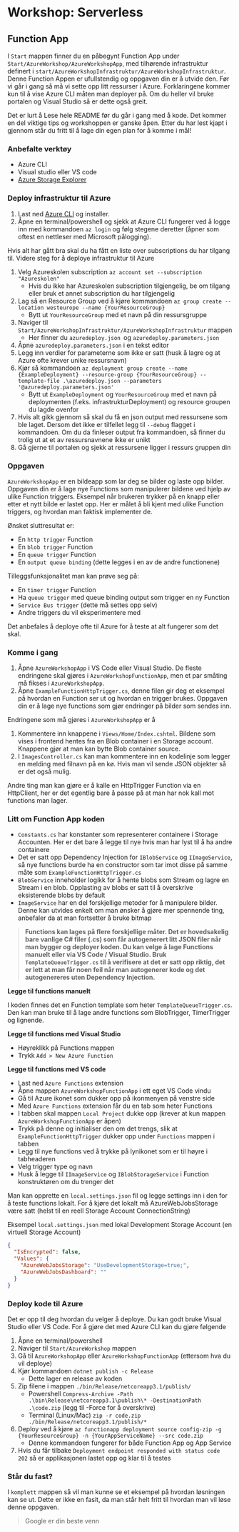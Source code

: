 # Workshop: Serverless 

## Function App

I `Start` mappen finner du en påbegynt Function App under `Start/AzureWorkshop/AzureWorkshopApp`, med tilhørende infrastruktur definert i `start/AzureWorkshopInfrastruktur/AzureWorkshopInfrastruktur`. Denne Function Appen er ufullstendig og oppgaven din er å utvide den. Før vi går i gang så må vi sette opp litt ressurser i Azure. Forklaringene kommer kun til å vise Azure CLI måten man deployer på. Om du heller vil bruke portalen og Visual Studio så er dette også greit.

Det er lurt å Lese hele README før du går i gang med å kode. Det kommer en del viktige tips og workshoppen er ganske åpen. Etter du har lest kjapt i gjennom står du fritt til å lage din egen plan for å komme i mål!  


### Anbefalte verktøy

* Azure CLI
* Visual studio eller VS code
* [Azure Storage Explorer](https://azure.microsoft.com/en-us/features/storage-explorer/)

### Deploy infrastruktur til Azure 

1. Last ned [Azure CLI](https://docs.microsoft.com/en-us/cli/azure/install-azure-cli) og installer. 
1. Åpne en terminal/powershell og sjekk at Azure CLI fungerer ved å logge inn med kommandoen `az login` og følg stegene deretter (åpner som oftest en nettleser med Microsoft pålogging).

Hvis alt har gått bra skal du ha fått en liste over subscriptions du har tilgang til. Videre steg for å deploye infrastruktur til Azure

1. Velg Azureskolen subscription `az account set --subscription "Azureskolen"`
   - Hvis du ikke har Azureskolen subscription tilgjengelig, be om tilgang eller bruk et annet subscription du har tilgjengelig
1. Lag så en Resource Group ved å kjøre kommandoen `az group create --location westeurope --name {YourResourceGroup}`
   - Bytt ut `YourResourceGroup` med et navn på din ressursgruppe
1. Naviger til `Start/AzureWorkshopInfrastruktur/AzureWorkshopInfrastruktur` mappen
   - Her finner du `azuredeploy.json `og `azuredeploy.parameters.json`
1. Åpne `azuredeploy.parameters.json` i en tekst editor
1. Legg inn verdier for parameterne som ikke er satt (husk å lagre og at Azure ofte krever unike ressursnavn)
1. Kjør så kommandoen `az deployment group create --name {ExampleDeployment} --resource-group {YourResourceGroup} --template-file .\azuredeploy.json --parameters '@azuredeploy.parameters.json'  `
   - Bytt ut `ExampleDeployment` og `YourResourceGroup` med et navn på deploymenten (f.eks. infrastrukturDeployment) og resource groupen du lagde ovenfor 
1. Hvis alt gikk gjennom så skal du få en json output med ressursene som ble laget. Dersom det ikke er tilfellet legg til `--debug` flagget i kommandoen. Om du da finleser output fra kommandoen, så finner du trolig ut at et av ressursnavnene ikke er unikt
1. Gå gjerne til portalen og sjekk at ressursene ligger i ressurs gruppen din

### Oppgaven

`AzureWorkshopApp` er en bildeapp som lar deg se bilder og laste opp bilder. Oppgaven din er å lage nye Functions som manipulerer bildene ved hjelp av ulike Function triggers. Eksempel når brukeren trykker på en knapp eller etter et nytt bilde er lastet opp. Her er målet å bli kjent med ulike Function triggers, og hvordan man faktisk implementer de.  

Ønsket sluttresultat er:
* En `http trigger` Function
* En `blob trigger` Function
* En `queue trigger` Function
* En `output queue binding` (dette legges i en av de andre functionene)

Tilleggsfunksjonalitet man kan prøve seg på:
* En `timer trigger` Function
* Ha `queue trigger` med queue binding output som trigger en ny Function
* `Service Bus trigger` (dette må settes opp selv)
* Andre triggers du vil eksperimentere med

Det anbefales å deploye ofte til Azure for å teste at alt fungerer som det skal.

### Komme i gang

1. Åpne `AzureWorkshopApp` i VS Code eller Visual Studio. De fleste endringene skal gjøres i `AzureWorkshopFunctionApp`, men et par småting må fikses i `AzureWorkshopApp`.
1. Åpne `ExampleFunctionHttpTrigger.cs`, denne filen gir deg et eksempel på hvordan en Function ser ut og hvordan en trigger brukes. 
Oppgaven din er å lage nye functions som gjør endringer på bilder som sendes inn. 

Endringene som må gjøres i `AzureWorkshopApp` er å 
1. Kommentere inn knappene i `Views/Home/Index.cshtml`. Bildene som vises i frontend hentes fra en Blob container i en Storage account. Knappene gjør at man kan bytte Blob container source. 
1. I `ImagesController.cs` kan man kommentere inn en kodelinje som legger en melding med filnavn på en kø. Hvis man vil sende JSON objekter så er det også mulig. 

Andre ting man kan gjøre er å kalle en HttpTrigger Function via en HttpClient, her er det egentlig bare å passe på at man har nok kall mot functions man lager.

### Litt om Function App koden
* `Constants.cs` har konstanter som representerer containere i Storage Accounten. Her er det bare å legge til nye hvis man har lyst til å ha andre containere
* Det er satt opp Dependency Injection for `IBlobService` og `IImageService`, så nye functions burde ha en constructor som tar imot disse på samme måte som `ExampleFunctionHttpTrigger.cs`
* `BlobService` inneholder logikk for å hente blobs som Stream og lagre en Stream i en blob. Opplasting av blobs er satt til å overskrive eksisterende blobs by default
* `ImageService` har en del forskjellige metoder for å manipulere bilder. Denne kan utvides enkelt om man ønsker å gjøre mer spennende ting, anbefaler da at man fortsetter å bruke bitmap

> <b>Functions kan lages på flere forskjellige måter. Det er hovedsakelig bare vanlige C# filer (.cs) som får autogenerert litt JSON filer når man bygger og deployer koden. Du kan velge å lage Functions manuelt eller via VS Code / Visual Studio. Bruk `TemplateQueueTrigger.cs` til å verifisere at det er satt opp riktig, det er lett at man får noen feil når man autogenerer kode og det autogenereres uten Dependency Injection.</b>

**Legge til functions manuelt** 

I koden finnes det en Function template som heter `TemplateQueueTrigger.cs`. Den kan man bruke til å lage andre functions som BlobTrigger, TimerTrigger og lignende. 

**Legge til functions med Visual Studio**

* Høyreklikk på Functions mappen
* Trykk `Add > New Azure Function`

**Legge til functions med VS code**

* Last ned `Azure Functions` extension
* Åpne mappen `AzureWorkshopFunctionApp` i ett eget VS Code vindu
* Gå til Azure ikonet som dukker opp på ikonmenyen på venstre side
* Med `Azure Functions` extension får du en tab som heter Functions
* I tabben skal mappen `Local Project` dukke opp (krever at kun mappen `AzureWorkshopFunctionApp` er åpen)
* Trykk på denne og initialiser den om det trengs, slik at `ExampleFunctionHttpTrigger` dukker opp under `Functions` mappen i tabben
* Legg til nye functions ved å trykke på lynikonet som er til høyre i tabheaderen
* Velg trigger type og navn
* Husk å legge til `IImageService` og `IBlobStorageService` i Function konstruktøren om du trenger det 

Man kan opprette en `local.settings.json` fil og legge settings inn i den for å teste functions lokalt. For å kjøre det lokalt må AzureWebJobsStorage være satt (helst til en reell Storage Account ConnectionString)

Eksempel `local.settings.json` med lokal Development Storage Account (en virtuell Storage Account)
```json
{
  "IsEncrypted": false,
  "Values": {
    "AzureWebJobsStorage": "UseDevelopmentStorage=true;",
    "AzureWebJobsDashboard": ""
  }
}
```

### Deploy kode til Azure
Det er opp til deg hvordan du velger å deploye. Du kan godt bruke Visual Studio eller VS Code. For å gjøre det med Azure CLI kan du gjøre følgende
1. Åpne en terminal/powershell
1. Naviger til `Start/AzureWorkshop` mappen
1. Gå til `AzureWorkshopApp` eller `AzureWorkshopFunctionApp` (ettersom hva du vil deploye)
1. Kjør kommandoen `dotnet publish -c Release`
   - Dette lager en release av koden
1. Zip filene i mappen `./bin/Release/netcoreapp3.1/publish/` 
   - Powershell `Compress-Archive -Path .\bin\Release\netcoreapp3.1\publish\* -DestinationPath .\code.zip` (legg til -Force for å overskrive)
   - Terminal (Linux/Mac) `zip -r code.zip ./bin/Release/netcoreapp3.1/publish/*`
1. Deploy ved å kjøre `az functionapp deployment source config-zip -g {YourResourceGroup} -n {YourAppServiceName} --src code.zip` 
   - Denne kommandoen fungerer for både Function App og App Service
1. Hvis du får tilbake `Deployment endpoint responded with status code 202` så er applikasjonen lastet opp og klar til å testes


### Står du fast?
I `komplett` mappen så vil man kunne se et eksempel på hvordan løsningen kan se ut. Dette er ikke en fasit, da man står helt fritt til hvordan man vil løse denne oppgaven.

> Google er din beste venn

